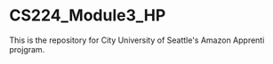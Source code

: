 # CS224_Module3_HP

This is the repository for City University of Seattle's Amazon Apprenti projgram.
